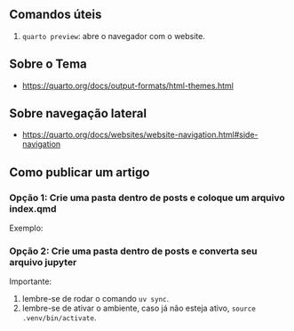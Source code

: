 ## Comandos úteis

1. `quarto preview`: abre o navegador com o website.


## Sobre o Tema

- https://quarto.org/docs/output-formats/html-themes.html


## Sobre navegação lateral

- https://quarto.org/docs/websites/website-navigation.html#side-navigation


## Como publicar um artigo

### Opção 1: Crie uma pasta dentro de posts e coloque um arquivo index.qmd

Exemplo:


### Opção 2: Crie uma pasta dentro de posts e converta seu arquivo jupyter

Importante:

1. lembre-se de rodar o comando `uv sync`.
2. lembre-se de ativar o ambiente, caso já não esteja ativo, `source .venv/bin/activate`.

